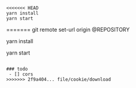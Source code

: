 ```
<<<<<<< HEAD
yarn install
yarn start
```
=======
git remote set-url origin @REPOSITORY

yarn install

yarn start

```

### todo
 - [] cors
>>>>>>> 2f9a404... file/cookie/download

